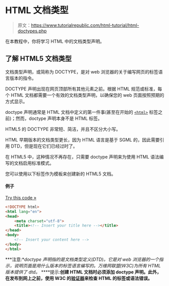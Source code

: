# HTML 文档类型

> 原文：<https://www.tutorialrepublic.com/html-tutorial/html-doctypes.php>

在本教程中，你将学习 HTML 中的文档类型声明。

## 了解 HTML5 文档类型

文档类型声明，或简称为 DOCTYPE，是对 web 浏览器的关于编写网页的标签语言版本的指令。

DOCTYPE 声明出现在网页顶部所有其他元素之前。根据 HTML 规范或标准，每个 HTML 文档都需要一个有效的文档类型声明，以确保您的 web 页面按照预期的方式显示。

doctype 声明通常是 HTML 文档中定义的第一件事(甚至在开始的 [`<html>`](/html-reference/html-html-tag.php) 标签之前)；然而，doctype 声明本身不是 HTML 标签。

HTML5 的 DOCTYPE 非常短、简洁，并且不区分大小写。

<!DOCTYPE html>

HTML 早期版本的文档类型更长，因为 HTML 语言是基于 SGML 的，因此需要引用 DTD，但是现在它们已经过时了。

在 HTML5 中，这种情况不再存在，只需要 doctype 声明来为使用 HTML 语法编写的文档启用标准模式。

您可以使用以下标签作为模板来创建新的 HTML5 文档。

#### 例子

[Try this code »](../codelab.php?topic=html&file=doctype-declaration "Try this code using online Editor")

```html
<!DOCTYPE html>
<html lang="en">
<head>
    <meta charset="utf-8">
    <title><!-- Insert your title here --></title>
</head>
<body>
    <!-- Insert your content here -->
</body>
</html>
```

 ***注意:**doctype 声明指的是文档类型定义(DTD)。它是对 web 浏览器的一个指示，说明页面是用什么版本的标签语言编写的。万维网联盟(W3C)为所有 HTML 版本提供了 dtd。*  ****提示:**创建 HTML 文档时必须添加 doctype 声明。此外，在发布到网上之前，使用 W3C 的[验证器](http://validator.w3.org/)来检查 HTML 的标签或语法错误。**